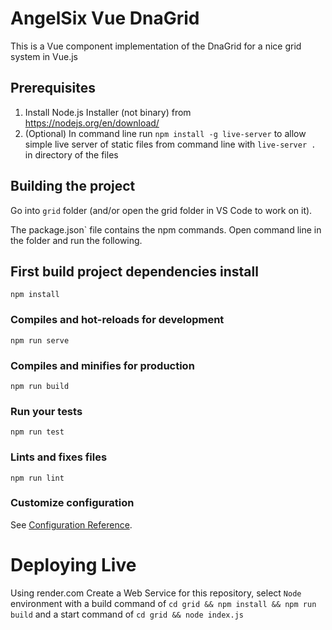 # AngelSix Vue DnaGrid

This is a Vue component implementation of the DnaGrid for a nice grid system in Vue.js

## Prerequisites

1. Install Node.js Installer (not binary) from https://nodejs.org/en/download/
2. (Optional) In command line run `npm install -g live-server` to allow simple live server of static files from command line with `live-server .` in directory of the files

## Building the project

Go into `grid` folder (and/or open the grid folder in VS Code to work on it).

The package.json` file contains the npm commands. Open command line in the folder and run the following.

## First build project dependencies install
```
npm install
```

### Compiles and hot-reloads for development
```
npm run serve
```

### Compiles and minifies for production
```
npm run build
```

### Run your tests
```
npm run test
```

### Lints and fixes files
```
npm run lint
```

### Customize configuration
See [Configuration Reference](https://cli.vuejs.org/config/).

# Deploying Live

Using render.com Create a Web Service for this repository, select `Node` environment with a build command of `cd grid && npm install && npm run build` and a start command of `cd grid && node index.js`
